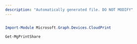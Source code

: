 ```yaml
---
description: "Automatically generated file. DO NOT MODIFY"
---
```


```powershell

Import-Module Microsoft.Graph.Devices.CloudPrint

Get-MgPrintShare

```